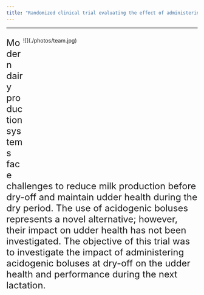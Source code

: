 ```yaml
---
title: "Randomized clinical trial evaluating the effect of administering acidogenic boluses at dry-off"
---
```


***

<div style= "float : right; position : relative; top: 0px; width : 460px; height : 350px; padding-right: 0px; margin-bottom : 0px">
![](./photos/team.jpg)

</div>

</font>


</font>

<font size = "5">

Modern dairy production systems face challenges to reduce milk production before dry-off and maintain udder health during the dry period. The use of acidogenic boluses represents a novel alternative; however, their impact on udder health has not been investigated. The objective of this trial was to investigate the impact of administering acidogenic boluses at dry-off on the udder health and performance during the next lactation.
 
